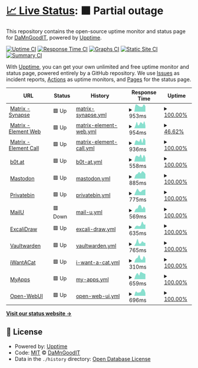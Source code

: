 # [📈 Live Status](https://DaMnGoodIT.github.io/upptime): <!--live status--> **🟧 Partial outage**

This repository contains the open-source uptime monitor and status page for [DaMnGoodIT](https://damngoodit.de), powered by [Upptime](https://github.com/upptime/upptime).

[![Uptime CI](https://github.com/DaMnGoodIT/upptime/workflows/Uptime%20CI/badge.svg)](https://github.com/DaMnGoodIT/upptime/actions?query=workflow%3A%22Uptime+CI%22)
[![Response Time CI](https://github.com/DaMnGoodIT/upptime/workflows/Response%20Time%20CI/badge.svg)](https://github.com/DaMnGoodIT/upptime/actions?query=workflow%3A%22Response+Time+CI%22)
[![Graphs CI](https://github.com/DaMnGoodIT/upptime/workflows/Graphs%20CI/badge.svg)](https://github.com/DaMnGoodIT/upptime/actions?query=workflow%3A%22Graphs+CI%22)
[![Static Site CI](https://github.com/DaMnGoodIT/upptime/workflows/Static%20Site%20CI/badge.svg)](https://github.com/DaMnGoodIT/upptime/actions?query=workflow%3A%22Static+Site+CI%22)
[![Summary CI](https://github.com/DaMnGoodIT/upptime/workflows/Summary%20CI/badge.svg)](https://github.com/DaMnGoodIT/upptime/actions?query=workflow%3A%22Summary+CI%22)

With [Upptime](https://upptime.js.org), you can get your own unlimited and free uptime monitor and status page, powered entirely by a GitHub repository. We use [Issues](https://github.com/DaMnGoodIT/upptime/issues) as incident reports, [Actions](https://github.com/DaMnGoodIT/upptime/actions) as uptime monitors, and [Pages](https://DaMnGoodIT.github.io/upptime) for the status page.

<!--start: status pages-->
<!-- This summary is generated by Upptime (https://github.com/upptime/upptime) -->
<!-- Do not edit this manually, your changes will be overwritten -->
<!-- prettier-ignore -->
| URL | Status | History | Response Time | Uptime |
| --- | ------ | ------- | ------------- | ------ |
| <img alt="" src="https://icons.duckduckgo.com/ip3/matrix.b0t.at.ico" height="13"> [Matrix - Synapse](https://matrix.b0t.at/health) | 🟩 Up | [matrix-synapse.yml](https://github.com/DaMnGoodIT/upptime/commits/HEAD/history/matrix-synapse.yml) | <details><summary><img alt="Response time graph" src="./graphs/matrix-synapse/response-time-week.png" height="20"> 953ms</summary><br><a href="https://status.b0t.at/history/matrix-synapse"><img alt="Response time 905" src="https://img.shields.io/endpoint?url=https%3A%2F%2Fraw.githubusercontent.com%2FDaMnGoodIT%2Fupptime%2FHEAD%2Fapi%2Fmatrix-synapse%2Fresponse-time.json"></a><br><a href="https://status.b0t.at/history/matrix-synapse"><img alt="24-hour response time 847" src="https://img.shields.io/endpoint?url=https%3A%2F%2Fraw.githubusercontent.com%2FDaMnGoodIT%2Fupptime%2FHEAD%2Fapi%2Fmatrix-synapse%2Fresponse-time-day.json"></a><br><a href="https://status.b0t.at/history/matrix-synapse"><img alt="7-day response time 953" src="https://img.shields.io/endpoint?url=https%3A%2F%2Fraw.githubusercontent.com%2FDaMnGoodIT%2Fupptime%2FHEAD%2Fapi%2Fmatrix-synapse%2Fresponse-time-week.json"></a><br><a href="https://status.b0t.at/history/matrix-synapse"><img alt="30-day response time 911" src="https://img.shields.io/endpoint?url=https%3A%2F%2Fraw.githubusercontent.com%2FDaMnGoodIT%2Fupptime%2FHEAD%2Fapi%2Fmatrix-synapse%2Fresponse-time-month.json"></a><br><a href="https://status.b0t.at/history/matrix-synapse"><img alt="1-year response time 967" src="https://img.shields.io/endpoint?url=https%3A%2F%2Fraw.githubusercontent.com%2FDaMnGoodIT%2Fupptime%2FHEAD%2Fapi%2Fmatrix-synapse%2Fresponse-time-year.json"></a></details> | <details><summary><a href="https://status.b0t.at/history/matrix-synapse">100.00%</a></summary><a href="https://status.b0t.at/history/matrix-synapse"><img alt="All-time uptime 100.00%" src="https://img.shields.io/endpoint?url=https%3A%2F%2Fraw.githubusercontent.com%2FDaMnGoodIT%2Fupptime%2FHEAD%2Fapi%2Fmatrix-synapse%2Fuptime.json"></a><br><a href="https://status.b0t.at/history/matrix-synapse"><img alt="24-hour uptime 100.00%" src="https://img.shields.io/endpoint?url=https%3A%2F%2Fraw.githubusercontent.com%2FDaMnGoodIT%2Fupptime%2FHEAD%2Fapi%2Fmatrix-synapse%2Fuptime-day.json"></a><br><a href="https://status.b0t.at/history/matrix-synapse"><img alt="7-day uptime 100.00%" src="https://img.shields.io/endpoint?url=https%3A%2F%2Fraw.githubusercontent.com%2FDaMnGoodIT%2Fupptime%2FHEAD%2Fapi%2Fmatrix-synapse%2Fuptime-week.json"></a><br><a href="https://status.b0t.at/history/matrix-synapse"><img alt="30-day uptime 100.00%" src="https://img.shields.io/endpoint?url=https%3A%2F%2Fraw.githubusercontent.com%2FDaMnGoodIT%2Fupptime%2FHEAD%2Fapi%2Fmatrix-synapse%2Fuptime-month.json"></a><br><a href="https://status.b0t.at/history/matrix-synapse"><img alt="1-year uptime 100.00%" src="https://img.shields.io/endpoint?url=https%3A%2F%2Fraw.githubusercontent.com%2FDaMnGoodIT%2Fupptime%2FHEAD%2Fapi%2Fmatrix-synapse%2Fuptime-year.json"></a></details>
| <img alt="" src="https://icons.duckduckgo.com/ip3/element.b0t.at.ico" height="13"> [Matrix - Element Web](https://element.b0t.at) | 🟩 Up | [matrix-element-web.yml](https://github.com/DaMnGoodIT/upptime/commits/HEAD/history/matrix-element-web.yml) | <details><summary><img alt="Response time graph" src="./graphs/matrix-element-web/response-time-week.png" height="20"> 954ms</summary><br><a href="https://status.b0t.at/history/matrix-element-web"><img alt="Response time 953" src="https://img.shields.io/endpoint?url=https%3A%2F%2Fraw.githubusercontent.com%2FDaMnGoodIT%2Fupptime%2FHEAD%2Fapi%2Fmatrix-element-web%2Fresponse-time.json"></a><br><a href="https://status.b0t.at/history/matrix-element-web"><img alt="24-hour response time 499" src="https://img.shields.io/endpoint?url=https%3A%2F%2Fraw.githubusercontent.com%2FDaMnGoodIT%2Fupptime%2FHEAD%2Fapi%2Fmatrix-element-web%2Fresponse-time-day.json"></a><br><a href="https://status.b0t.at/history/matrix-element-web"><img alt="7-day response time 954" src="https://img.shields.io/endpoint?url=https%3A%2F%2Fraw.githubusercontent.com%2FDaMnGoodIT%2Fupptime%2FHEAD%2Fapi%2Fmatrix-element-web%2Fresponse-time-week.json"></a><br><a href="https://status.b0t.at/history/matrix-element-web"><img alt="30-day response time 953" src="https://img.shields.io/endpoint?url=https%3A%2F%2Fraw.githubusercontent.com%2FDaMnGoodIT%2Fupptime%2FHEAD%2Fapi%2Fmatrix-element-web%2Fresponse-time-month.json"></a><br><a href="https://status.b0t.at/history/matrix-element-web"><img alt="1-year response time 953" src="https://img.shields.io/endpoint?url=https%3A%2F%2Fraw.githubusercontent.com%2FDaMnGoodIT%2Fupptime%2FHEAD%2Fapi%2Fmatrix-element-web%2Fresponse-time-year.json"></a></details> | <details><summary><a href="https://status.b0t.at/history/matrix-element-web">46.62%</a></summary><a href="https://status.b0t.at/history/matrix-element-web"><img alt="All-time uptime 81.61%" src="https://img.shields.io/endpoint?url=https%3A%2F%2Fraw.githubusercontent.com%2FDaMnGoodIT%2Fupptime%2FHEAD%2Fapi%2Fmatrix-element-web%2Fuptime.json"></a><br><a href="https://status.b0t.at/history/matrix-element-web"><img alt="24-hour uptime 100.00%" src="https://img.shields.io/endpoint?url=https%3A%2F%2Fraw.githubusercontent.com%2FDaMnGoodIT%2Fupptime%2FHEAD%2Fapi%2Fmatrix-element-web%2Fuptime-day.json"></a><br><a href="https://status.b0t.at/history/matrix-element-web"><img alt="7-day uptime 46.62%" src="https://img.shields.io/endpoint?url=https%3A%2F%2Fraw.githubusercontent.com%2FDaMnGoodIT%2Fupptime%2FHEAD%2Fapi%2Fmatrix-element-web%2Fuptime-week.json"></a><br><a href="https://status.b0t.at/history/matrix-element-web"><img alt="30-day uptime 81.61%" src="https://img.shields.io/endpoint?url=https%3A%2F%2Fraw.githubusercontent.com%2FDaMnGoodIT%2Fupptime%2FHEAD%2Fapi%2Fmatrix-element-web%2Fuptime-month.json"></a><br><a href="https://status.b0t.at/history/matrix-element-web"><img alt="1-year uptime 81.61%" src="https://img.shields.io/endpoint?url=https%3A%2F%2Fraw.githubusercontent.com%2FDaMnGoodIT%2Fupptime%2FHEAD%2Fapi%2Fmatrix-element-web%2Fuptime-year.json"></a></details>
| <img alt="" src="https://icons.duckduckgo.com/ip3/call.b0t.at.ico" height="13"> [Matrix - Element Call](https://call.b0t.at) | 🟩 Up | [matrix-element-call.yml](https://github.com/DaMnGoodIT/upptime/commits/HEAD/history/matrix-element-call.yml) | <details><summary><img alt="Response time graph" src="./graphs/matrix-element-call/response-time-week.png" height="20"> 936ms</summary><br><a href="https://status.b0t.at/history/matrix-element-call"><img alt="Response time 953" src="https://img.shields.io/endpoint?url=https%3A%2F%2Fraw.githubusercontent.com%2FDaMnGoodIT%2Fupptime%2FHEAD%2Fapi%2Fmatrix-element-call%2Fresponse-time.json"></a><br><a href="https://status.b0t.at/history/matrix-element-call"><img alt="24-hour response time 926" src="https://img.shields.io/endpoint?url=https%3A%2F%2Fraw.githubusercontent.com%2FDaMnGoodIT%2Fupptime%2FHEAD%2Fapi%2Fmatrix-element-call%2Fresponse-time-day.json"></a><br><a href="https://status.b0t.at/history/matrix-element-call"><img alt="7-day response time 936" src="https://img.shields.io/endpoint?url=https%3A%2F%2Fraw.githubusercontent.com%2FDaMnGoodIT%2Fupptime%2FHEAD%2Fapi%2Fmatrix-element-call%2Fresponse-time-week.json"></a><br><a href="https://status.b0t.at/history/matrix-element-call"><img alt="30-day response time 953" src="https://img.shields.io/endpoint?url=https%3A%2F%2Fraw.githubusercontent.com%2FDaMnGoodIT%2Fupptime%2FHEAD%2Fapi%2Fmatrix-element-call%2Fresponse-time-month.json"></a><br><a href="https://status.b0t.at/history/matrix-element-call"><img alt="1-year response time 953" src="https://img.shields.io/endpoint?url=https%3A%2F%2Fraw.githubusercontent.com%2FDaMnGoodIT%2Fupptime%2FHEAD%2Fapi%2Fmatrix-element-call%2Fresponse-time-year.json"></a></details> | <details><summary><a href="https://status.b0t.at/history/matrix-element-call">100.00%</a></summary><a href="https://status.b0t.at/history/matrix-element-call"><img alt="All-time uptime 100.00%" src="https://img.shields.io/endpoint?url=https%3A%2F%2Fraw.githubusercontent.com%2FDaMnGoodIT%2Fupptime%2FHEAD%2Fapi%2Fmatrix-element-call%2Fuptime.json"></a><br><a href="https://status.b0t.at/history/matrix-element-call"><img alt="24-hour uptime 100.00%" src="https://img.shields.io/endpoint?url=https%3A%2F%2Fraw.githubusercontent.com%2FDaMnGoodIT%2Fupptime%2FHEAD%2Fapi%2Fmatrix-element-call%2Fuptime-day.json"></a><br><a href="https://status.b0t.at/history/matrix-element-call"><img alt="7-day uptime 100.00%" src="https://img.shields.io/endpoint?url=https%3A%2F%2Fraw.githubusercontent.com%2FDaMnGoodIT%2Fupptime%2FHEAD%2Fapi%2Fmatrix-element-call%2Fuptime-week.json"></a><br><a href="https://status.b0t.at/history/matrix-element-call"><img alt="30-day uptime 100.00%" src="https://img.shields.io/endpoint?url=https%3A%2F%2Fraw.githubusercontent.com%2FDaMnGoodIT%2Fupptime%2FHEAD%2Fapi%2Fmatrix-element-call%2Fuptime-month.json"></a><br><a href="https://status.b0t.at/history/matrix-element-call"><img alt="1-year uptime 100.00%" src="https://img.shields.io/endpoint?url=https%3A%2F%2Fraw.githubusercontent.com%2FDaMnGoodIT%2Fupptime%2FHEAD%2Fapi%2Fmatrix-element-call%2Fuptime-year.json"></a></details>
| <img alt="" src="https://icons.duckduckgo.com/ip3/b0t.at.ico" height="13"> [b0t.at](https://b0t.at) | 🟩 Up | [b0t-at.yml](https://github.com/DaMnGoodIT/upptime/commits/HEAD/history/b0t-at.yml) | <details><summary><img alt="Response time graph" src="./graphs/b0t-at/response-time-week.png" height="20"> 558ms</summary><br><a href="https://status.b0t.at/history/b0t-at"><img alt="Response time 887" src="https://img.shields.io/endpoint?url=https%3A%2F%2Fraw.githubusercontent.com%2FDaMnGoodIT%2Fupptime%2FHEAD%2Fapi%2Fb0t-at%2Fresponse-time.json"></a><br><a href="https://status.b0t.at/history/b0t-at"><img alt="24-hour response time 427" src="https://img.shields.io/endpoint?url=https%3A%2F%2Fraw.githubusercontent.com%2FDaMnGoodIT%2Fupptime%2FHEAD%2Fapi%2Fb0t-at%2Fresponse-time-day.json"></a><br><a href="https://status.b0t.at/history/b0t-at"><img alt="7-day response time 558" src="https://img.shields.io/endpoint?url=https%3A%2F%2Fraw.githubusercontent.com%2FDaMnGoodIT%2Fupptime%2FHEAD%2Fapi%2Fb0t-at%2Fresponse-time-week.json"></a><br><a href="https://status.b0t.at/history/b0t-at"><img alt="30-day response time 684" src="https://img.shields.io/endpoint?url=https%3A%2F%2Fraw.githubusercontent.com%2FDaMnGoodIT%2Fupptime%2FHEAD%2Fapi%2Fb0t-at%2Fresponse-time-month.json"></a><br><a href="https://status.b0t.at/history/b0t-at"><img alt="1-year response time 921" src="https://img.shields.io/endpoint?url=https%3A%2F%2Fraw.githubusercontent.com%2FDaMnGoodIT%2Fupptime%2FHEAD%2Fapi%2Fb0t-at%2Fresponse-time-year.json"></a></details> | <details><summary><a href="https://status.b0t.at/history/b0t-at">100.00%</a></summary><a href="https://status.b0t.at/history/b0t-at"><img alt="All-time uptime 100.00%" src="https://img.shields.io/endpoint?url=https%3A%2F%2Fraw.githubusercontent.com%2FDaMnGoodIT%2Fupptime%2FHEAD%2Fapi%2Fb0t-at%2Fuptime.json"></a><br><a href="https://status.b0t.at/history/b0t-at"><img alt="24-hour uptime 100.00%" src="https://img.shields.io/endpoint?url=https%3A%2F%2Fraw.githubusercontent.com%2FDaMnGoodIT%2Fupptime%2FHEAD%2Fapi%2Fb0t-at%2Fuptime-day.json"></a><br><a href="https://status.b0t.at/history/b0t-at"><img alt="7-day uptime 100.00%" src="https://img.shields.io/endpoint?url=https%3A%2F%2Fraw.githubusercontent.com%2FDaMnGoodIT%2Fupptime%2FHEAD%2Fapi%2Fb0t-at%2Fuptime-week.json"></a><br><a href="https://status.b0t.at/history/b0t-at"><img alt="30-day uptime 100.00%" src="https://img.shields.io/endpoint?url=https%3A%2F%2Fraw.githubusercontent.com%2FDaMnGoodIT%2Fupptime%2FHEAD%2Fapi%2Fb0t-at%2Fuptime-month.json"></a><br><a href="https://status.b0t.at/history/b0t-at"><img alt="1-year uptime 100.00%" src="https://img.shields.io/endpoint?url=https%3A%2F%2Fraw.githubusercontent.com%2FDaMnGoodIT%2Fupptime%2FHEAD%2Fapi%2Fb0t-at%2Fuptime-year.json"></a></details>
| <img alt="" src="https://icons.duckduckgo.com/ip3/social.b0t.at.ico" height="13"> [Mastodon](https://social.b0t.at) | 🟩 Up | [mastodon.yml](https://github.com/DaMnGoodIT/upptime/commits/HEAD/history/mastodon.yml) | <details><summary><img alt="Response time graph" src="./graphs/mastodon/response-time-week.png" height="20"> 885ms</summary><br><a href="https://status.b0t.at/history/mastodon"><img alt="Response time 1048" src="https://img.shields.io/endpoint?url=https%3A%2F%2Fraw.githubusercontent.com%2FDaMnGoodIT%2Fupptime%2FHEAD%2Fapi%2Fmastodon%2Fresponse-time.json"></a><br><a href="https://status.b0t.at/history/mastodon"><img alt="24-hour response time 724" src="https://img.shields.io/endpoint?url=https%3A%2F%2Fraw.githubusercontent.com%2FDaMnGoodIT%2Fupptime%2FHEAD%2Fapi%2Fmastodon%2Fresponse-time-day.json"></a><br><a href="https://status.b0t.at/history/mastodon"><img alt="7-day response time 885" src="https://img.shields.io/endpoint?url=https%3A%2F%2Fraw.githubusercontent.com%2FDaMnGoodIT%2Fupptime%2FHEAD%2Fapi%2Fmastodon%2Fresponse-time-week.json"></a><br><a href="https://status.b0t.at/history/mastodon"><img alt="30-day response time 940" src="https://img.shields.io/endpoint?url=https%3A%2F%2Fraw.githubusercontent.com%2FDaMnGoodIT%2Fupptime%2FHEAD%2Fapi%2Fmastodon%2Fresponse-time-month.json"></a><br><a href="https://status.b0t.at/history/mastodon"><img alt="1-year response time 1055" src="https://img.shields.io/endpoint?url=https%3A%2F%2Fraw.githubusercontent.com%2FDaMnGoodIT%2Fupptime%2FHEAD%2Fapi%2Fmastodon%2Fresponse-time-year.json"></a></details> | <details><summary><a href="https://status.b0t.at/history/mastodon">100.00%</a></summary><a href="https://status.b0t.at/history/mastodon"><img alt="All-time uptime 100.00%" src="https://img.shields.io/endpoint?url=https%3A%2F%2Fraw.githubusercontent.com%2FDaMnGoodIT%2Fupptime%2FHEAD%2Fapi%2Fmastodon%2Fuptime.json"></a><br><a href="https://status.b0t.at/history/mastodon"><img alt="24-hour uptime 100.00%" src="https://img.shields.io/endpoint?url=https%3A%2F%2Fraw.githubusercontent.com%2FDaMnGoodIT%2Fupptime%2FHEAD%2Fapi%2Fmastodon%2Fuptime-day.json"></a><br><a href="https://status.b0t.at/history/mastodon"><img alt="7-day uptime 100.00%" src="https://img.shields.io/endpoint?url=https%3A%2F%2Fraw.githubusercontent.com%2FDaMnGoodIT%2Fupptime%2FHEAD%2Fapi%2Fmastodon%2Fuptime-week.json"></a><br><a href="https://status.b0t.at/history/mastodon"><img alt="30-day uptime 100.00%" src="https://img.shields.io/endpoint?url=https%3A%2F%2Fraw.githubusercontent.com%2FDaMnGoodIT%2Fupptime%2FHEAD%2Fapi%2Fmastodon%2Fuptime-month.json"></a><br><a href="https://status.b0t.at/history/mastodon"><img alt="1-year uptime 100.00%" src="https://img.shields.io/endpoint?url=https%3A%2F%2Fraw.githubusercontent.com%2FDaMnGoodIT%2Fupptime%2FHEAD%2Fapi%2Fmastodon%2Fuptime-year.json"></a></details>
| <img alt="" src="https://icons.duckduckgo.com/ip3/bin.b0t.at.ico" height="13"> [Privatebin](https://bin.b0t.at) | 🟩 Up | [privatebin.yml](https://github.com/DaMnGoodIT/upptime/commits/HEAD/history/privatebin.yml) | <details><summary><img alt="Response time graph" src="./graphs/privatebin/response-time-week.png" height="20"> 775ms</summary><br><a href="https://status.b0t.at/history/privatebin"><img alt="Response time 906" src="https://img.shields.io/endpoint?url=https%3A%2F%2Fraw.githubusercontent.com%2FDaMnGoodIT%2Fupptime%2FHEAD%2Fapi%2Fprivatebin%2Fresponse-time.json"></a><br><a href="https://status.b0t.at/history/privatebin"><img alt="24-hour response time 944" src="https://img.shields.io/endpoint?url=https%3A%2F%2Fraw.githubusercontent.com%2FDaMnGoodIT%2Fupptime%2FHEAD%2Fapi%2Fprivatebin%2Fresponse-time-day.json"></a><br><a href="https://status.b0t.at/history/privatebin"><img alt="7-day response time 775" src="https://img.shields.io/endpoint?url=https%3A%2F%2Fraw.githubusercontent.com%2FDaMnGoodIT%2Fupptime%2FHEAD%2Fapi%2Fprivatebin%2Fresponse-time-week.json"></a><br><a href="https://status.b0t.at/history/privatebin"><img alt="30-day response time 897" src="https://img.shields.io/endpoint?url=https%3A%2F%2Fraw.githubusercontent.com%2FDaMnGoodIT%2Fupptime%2FHEAD%2Fapi%2Fprivatebin%2Fresponse-time-month.json"></a><br><a href="https://status.b0t.at/history/privatebin"><img alt="1-year response time 898" src="https://img.shields.io/endpoint?url=https%3A%2F%2Fraw.githubusercontent.com%2FDaMnGoodIT%2Fupptime%2FHEAD%2Fapi%2Fprivatebin%2Fresponse-time-year.json"></a></details> | <details><summary><a href="https://status.b0t.at/history/privatebin">100.00%</a></summary><a href="https://status.b0t.at/history/privatebin"><img alt="All-time uptime 100.00%" src="https://img.shields.io/endpoint?url=https%3A%2F%2Fraw.githubusercontent.com%2FDaMnGoodIT%2Fupptime%2FHEAD%2Fapi%2Fprivatebin%2Fuptime.json"></a><br><a href="https://status.b0t.at/history/privatebin"><img alt="24-hour uptime 100.00%" src="https://img.shields.io/endpoint?url=https%3A%2F%2Fraw.githubusercontent.com%2FDaMnGoodIT%2Fupptime%2FHEAD%2Fapi%2Fprivatebin%2Fuptime-day.json"></a><br><a href="https://status.b0t.at/history/privatebin"><img alt="7-day uptime 100.00%" src="https://img.shields.io/endpoint?url=https%3A%2F%2Fraw.githubusercontent.com%2FDaMnGoodIT%2Fupptime%2FHEAD%2Fapi%2Fprivatebin%2Fuptime-week.json"></a><br><a href="https://status.b0t.at/history/privatebin"><img alt="30-day uptime 100.00%" src="https://img.shields.io/endpoint?url=https%3A%2F%2Fraw.githubusercontent.com%2FDaMnGoodIT%2Fupptime%2FHEAD%2Fapi%2Fprivatebin%2Fuptime-month.json"></a><br><a href="https://status.b0t.at/history/privatebin"><img alt="1-year uptime 100.00%" src="https://img.shields.io/endpoint?url=https%3A%2F%2Fraw.githubusercontent.com%2FDaMnGoodIT%2Fupptime%2FHEAD%2Fapi%2Fprivatebin%2Fuptime-year.json"></a></details>
| <img alt="" src="https://icons.duckduckgo.com/ip3/mail.b0t.at.ico" height="13"> [MailU](https://mail.b0t.at) | 🟥 Down | [mail-u.yml](https://github.com/DaMnGoodIT/upptime/commits/HEAD/history/mail-u.yml) | <details><summary><img alt="Response time graph" src="./graphs/mail-u/response-time-week.png" height="20"> 569ms</summary><br><a href="https://status.b0t.at/history/mail-u"><img alt="Response time 597" src="https://img.shields.io/endpoint?url=https%3A%2F%2Fraw.githubusercontent.com%2FDaMnGoodIT%2Fupptime%2FHEAD%2Fapi%2Fmail-u%2Fresponse-time.json"></a><br><a href="https://status.b0t.at/history/mail-u"><img alt="24-hour response time 403" src="https://img.shields.io/endpoint?url=https%3A%2F%2Fraw.githubusercontent.com%2FDaMnGoodIT%2Fupptime%2FHEAD%2Fapi%2Fmail-u%2Fresponse-time-day.json"></a><br><a href="https://status.b0t.at/history/mail-u"><img alt="7-day response time 569" src="https://img.shields.io/endpoint?url=https%3A%2F%2Fraw.githubusercontent.com%2FDaMnGoodIT%2Fupptime%2FHEAD%2Fapi%2Fmail-u%2Fresponse-time-week.json"></a><br><a href="https://status.b0t.at/history/mail-u"><img alt="30-day response time 597" src="https://img.shields.io/endpoint?url=https%3A%2F%2Fraw.githubusercontent.com%2FDaMnGoodIT%2Fupptime%2FHEAD%2Fapi%2Fmail-u%2Fresponse-time-month.json"></a><br><a href="https://status.b0t.at/history/mail-u"><img alt="1-year response time 597" src="https://img.shields.io/endpoint?url=https%3A%2F%2Fraw.githubusercontent.com%2FDaMnGoodIT%2Fupptime%2FHEAD%2Fapi%2Fmail-u%2Fresponse-time-year.json"></a></details> | <details><summary><a href="https://status.b0t.at/history/mail-u">100.00%</a></summary><a href="https://status.b0t.at/history/mail-u"><img alt="All-time uptime 69.21%" src="https://img.shields.io/endpoint?url=https%3A%2F%2Fraw.githubusercontent.com%2FDaMnGoodIT%2Fupptime%2FHEAD%2Fapi%2Fmail-u%2Fuptime.json"></a><br><a href="https://status.b0t.at/history/mail-u"><img alt="24-hour uptime 99.98%" src="https://img.shields.io/endpoint?url=https%3A%2F%2Fraw.githubusercontent.com%2FDaMnGoodIT%2Fupptime%2FHEAD%2Fapi%2Fmail-u%2Fuptime-day.json"></a><br><a href="https://status.b0t.at/history/mail-u"><img alt="7-day uptime 100.00%" src="https://img.shields.io/endpoint?url=https%3A%2F%2Fraw.githubusercontent.com%2FDaMnGoodIT%2Fupptime%2FHEAD%2Fapi%2Fmail-u%2Fuptime-week.json"></a><br><a href="https://status.b0t.at/history/mail-u"><img alt="30-day uptime 69.21%" src="https://img.shields.io/endpoint?url=https%3A%2F%2Fraw.githubusercontent.com%2FDaMnGoodIT%2Fupptime%2FHEAD%2Fapi%2Fmail-u%2Fuptime-month.json"></a><br><a href="https://status.b0t.at/history/mail-u"><img alt="1-year uptime 69.21%" src="https://img.shields.io/endpoint?url=https%3A%2F%2Fraw.githubusercontent.com%2FDaMnGoodIT%2Fupptime%2FHEAD%2Fapi%2Fmail-u%2Fuptime-year.json"></a></details>
| <img alt="" src="https://icons.duckduckgo.com/ip3/draw.b0t.at.ico" height="13"> [ExcaliDraw](https://draw.b0t.at) | 🟩 Up | [excali-draw.yml](https://github.com/DaMnGoodIT/upptime/commits/HEAD/history/excali-draw.yml) | <details><summary><img alt="Response time graph" src="./graphs/excali-draw/response-time-week.png" height="20"> 635ms</summary><br><a href="https://status.b0t.at/history/excali-draw"><img alt="Response time 662" src="https://img.shields.io/endpoint?url=https%3A%2F%2Fraw.githubusercontent.com%2FDaMnGoodIT%2Fupptime%2FHEAD%2Fapi%2Fexcali-draw%2Fresponse-time.json"></a><br><a href="https://status.b0t.at/history/excali-draw"><img alt="24-hour response time 699" src="https://img.shields.io/endpoint?url=https%3A%2F%2Fraw.githubusercontent.com%2FDaMnGoodIT%2Fupptime%2FHEAD%2Fapi%2Fexcali-draw%2Fresponse-time-day.json"></a><br><a href="https://status.b0t.at/history/excali-draw"><img alt="7-day response time 635" src="https://img.shields.io/endpoint?url=https%3A%2F%2Fraw.githubusercontent.com%2FDaMnGoodIT%2Fupptime%2FHEAD%2Fapi%2Fexcali-draw%2Fresponse-time-week.json"></a><br><a href="https://status.b0t.at/history/excali-draw"><img alt="30-day response time 662" src="https://img.shields.io/endpoint?url=https%3A%2F%2Fraw.githubusercontent.com%2FDaMnGoodIT%2Fupptime%2FHEAD%2Fapi%2Fexcali-draw%2Fresponse-time-month.json"></a><br><a href="https://status.b0t.at/history/excali-draw"><img alt="1-year response time 662" src="https://img.shields.io/endpoint?url=https%3A%2F%2Fraw.githubusercontent.com%2FDaMnGoodIT%2Fupptime%2FHEAD%2Fapi%2Fexcali-draw%2Fresponse-time-year.json"></a></details> | <details><summary><a href="https://status.b0t.at/history/excali-draw">100.00%</a></summary><a href="https://status.b0t.at/history/excali-draw"><img alt="All-time uptime 100.00%" src="https://img.shields.io/endpoint?url=https%3A%2F%2Fraw.githubusercontent.com%2FDaMnGoodIT%2Fupptime%2FHEAD%2Fapi%2Fexcali-draw%2Fuptime.json"></a><br><a href="https://status.b0t.at/history/excali-draw"><img alt="24-hour uptime 100.00%" src="https://img.shields.io/endpoint?url=https%3A%2F%2Fraw.githubusercontent.com%2FDaMnGoodIT%2Fupptime%2FHEAD%2Fapi%2Fexcali-draw%2Fuptime-day.json"></a><br><a href="https://status.b0t.at/history/excali-draw"><img alt="7-day uptime 100.00%" src="https://img.shields.io/endpoint?url=https%3A%2F%2Fraw.githubusercontent.com%2FDaMnGoodIT%2Fupptime%2FHEAD%2Fapi%2Fexcali-draw%2Fuptime-week.json"></a><br><a href="https://status.b0t.at/history/excali-draw"><img alt="30-day uptime 100.00%" src="https://img.shields.io/endpoint?url=https%3A%2F%2Fraw.githubusercontent.com%2FDaMnGoodIT%2Fupptime%2FHEAD%2Fapi%2Fexcali-draw%2Fuptime-month.json"></a><br><a href="https://status.b0t.at/history/excali-draw"><img alt="1-year uptime 100.00%" src="https://img.shields.io/endpoint?url=https%3A%2F%2Fraw.githubusercontent.com%2FDaMnGoodIT%2Fupptime%2FHEAD%2Fapi%2Fexcali-draw%2Fuptime-year.json"></a></details>
| <img alt="" src="https://icons.duckduckgo.com/ip3/vault.b0t.at.ico" height="13"> [Vaultwarden](https://vault.b0t.at) | 🟩 Up | [vaultwarden.yml](https://github.com/DaMnGoodIT/upptime/commits/HEAD/history/vaultwarden.yml) | <details><summary><img alt="Response time graph" src="./graphs/vaultwarden/response-time-week.png" height="20"> 765ms</summary><br><a href="https://status.b0t.at/history/vaultwarden"><img alt="Response time 709" src="https://img.shields.io/endpoint?url=https%3A%2F%2Fraw.githubusercontent.com%2FDaMnGoodIT%2Fupptime%2FHEAD%2Fapi%2Fvaultwarden%2Fresponse-time.json"></a><br><a href="https://status.b0t.at/history/vaultwarden"><img alt="24-hour response time 615" src="https://img.shields.io/endpoint?url=https%3A%2F%2Fraw.githubusercontent.com%2FDaMnGoodIT%2Fupptime%2FHEAD%2Fapi%2Fvaultwarden%2Fresponse-time-day.json"></a><br><a href="https://status.b0t.at/history/vaultwarden"><img alt="7-day response time 765" src="https://img.shields.io/endpoint?url=https%3A%2F%2Fraw.githubusercontent.com%2FDaMnGoodIT%2Fupptime%2FHEAD%2Fapi%2Fvaultwarden%2Fresponse-time-week.json"></a><br><a href="https://status.b0t.at/history/vaultwarden"><img alt="30-day response time 709" src="https://img.shields.io/endpoint?url=https%3A%2F%2Fraw.githubusercontent.com%2FDaMnGoodIT%2Fupptime%2FHEAD%2Fapi%2Fvaultwarden%2Fresponse-time-month.json"></a><br><a href="https://status.b0t.at/history/vaultwarden"><img alt="1-year response time 709" src="https://img.shields.io/endpoint?url=https%3A%2F%2Fraw.githubusercontent.com%2FDaMnGoodIT%2Fupptime%2FHEAD%2Fapi%2Fvaultwarden%2Fresponse-time-year.json"></a></details> | <details><summary><a href="https://status.b0t.at/history/vaultwarden">100.00%</a></summary><a href="https://status.b0t.at/history/vaultwarden"><img alt="All-time uptime 100.00%" src="https://img.shields.io/endpoint?url=https%3A%2F%2Fraw.githubusercontent.com%2FDaMnGoodIT%2Fupptime%2FHEAD%2Fapi%2Fvaultwarden%2Fuptime.json"></a><br><a href="https://status.b0t.at/history/vaultwarden"><img alt="24-hour uptime 100.00%" src="https://img.shields.io/endpoint?url=https%3A%2F%2Fraw.githubusercontent.com%2FDaMnGoodIT%2Fupptime%2FHEAD%2Fapi%2Fvaultwarden%2Fuptime-day.json"></a><br><a href="https://status.b0t.at/history/vaultwarden"><img alt="7-day uptime 100.00%" src="https://img.shields.io/endpoint?url=https%3A%2F%2Fraw.githubusercontent.com%2FDaMnGoodIT%2Fupptime%2FHEAD%2Fapi%2Fvaultwarden%2Fuptime-week.json"></a><br><a href="https://status.b0t.at/history/vaultwarden"><img alt="30-day uptime 100.00%" src="https://img.shields.io/endpoint?url=https%3A%2F%2Fraw.githubusercontent.com%2FDaMnGoodIT%2Fupptime%2FHEAD%2Fapi%2Fvaultwarden%2Fuptime-month.json"></a><br><a href="https://status.b0t.at/history/vaultwarden"><img alt="1-year uptime 100.00%" src="https://img.shields.io/endpoint?url=https%3A%2F%2Fraw.githubusercontent.com%2FDaMnGoodIT%2Fupptime%2FHEAD%2Fapi%2Fvaultwarden%2Fuptime-year.json"></a></details>
| <img alt="" src="https://icons.duckduckgo.com/ip3/iwanta.cat.ico" height="13"> [iWantACat](https://iwanta.cat) | 🟩 Up | [i-want-a-cat.yml](https://github.com/DaMnGoodIT/upptime/commits/HEAD/history/i-want-a-cat.yml) | <details><summary><img alt="Response time graph" src="./graphs/i-want-a-cat/response-time-week.png" height="20"> 310ms</summary><br><a href="https://status.b0t.at/history/i-want-a-cat"><img alt="Response time 367" src="https://img.shields.io/endpoint?url=https%3A%2F%2Fraw.githubusercontent.com%2FDaMnGoodIT%2Fupptime%2FHEAD%2Fapi%2Fi-want-a-cat%2Fresponse-time.json"></a><br><a href="https://status.b0t.at/history/i-want-a-cat"><img alt="24-hour response time 266" src="https://img.shields.io/endpoint?url=https%3A%2F%2Fraw.githubusercontent.com%2FDaMnGoodIT%2Fupptime%2FHEAD%2Fapi%2Fi-want-a-cat%2Fresponse-time-day.json"></a><br><a href="https://status.b0t.at/history/i-want-a-cat"><img alt="7-day response time 310" src="https://img.shields.io/endpoint?url=https%3A%2F%2Fraw.githubusercontent.com%2FDaMnGoodIT%2Fupptime%2FHEAD%2Fapi%2Fi-want-a-cat%2Fresponse-time-week.json"></a><br><a href="https://status.b0t.at/history/i-want-a-cat"><img alt="30-day response time 367" src="https://img.shields.io/endpoint?url=https%3A%2F%2Fraw.githubusercontent.com%2FDaMnGoodIT%2Fupptime%2FHEAD%2Fapi%2Fi-want-a-cat%2Fresponse-time-month.json"></a><br><a href="https://status.b0t.at/history/i-want-a-cat"><img alt="1-year response time 367" src="https://img.shields.io/endpoint?url=https%3A%2F%2Fraw.githubusercontent.com%2FDaMnGoodIT%2Fupptime%2FHEAD%2Fapi%2Fi-want-a-cat%2Fresponse-time-year.json"></a></details> | <details><summary><a href="https://status.b0t.at/history/i-want-a-cat">100.00%</a></summary><a href="https://status.b0t.at/history/i-want-a-cat"><img alt="All-time uptime 100.00%" src="https://img.shields.io/endpoint?url=https%3A%2F%2Fraw.githubusercontent.com%2FDaMnGoodIT%2Fupptime%2FHEAD%2Fapi%2Fi-want-a-cat%2Fuptime.json"></a><br><a href="https://status.b0t.at/history/i-want-a-cat"><img alt="24-hour uptime 100.00%" src="https://img.shields.io/endpoint?url=https%3A%2F%2Fraw.githubusercontent.com%2FDaMnGoodIT%2Fupptime%2FHEAD%2Fapi%2Fi-want-a-cat%2Fuptime-day.json"></a><br><a href="https://status.b0t.at/history/i-want-a-cat"><img alt="7-day uptime 100.00%" src="https://img.shields.io/endpoint?url=https%3A%2F%2Fraw.githubusercontent.com%2FDaMnGoodIT%2Fupptime%2FHEAD%2Fapi%2Fi-want-a-cat%2Fuptime-week.json"></a><br><a href="https://status.b0t.at/history/i-want-a-cat"><img alt="30-day uptime 100.00%" src="https://img.shields.io/endpoint?url=https%3A%2F%2Fraw.githubusercontent.com%2FDaMnGoodIT%2Fupptime%2FHEAD%2Fapi%2Fi-want-a-cat%2Fuptime-month.json"></a><br><a href="https://status.b0t.at/history/i-want-a-cat"><img alt="1-year uptime 100.00%" src="https://img.shields.io/endpoint?url=https%3A%2F%2Fraw.githubusercontent.com%2FDaMnGoodIT%2Fupptime%2FHEAD%2Fapi%2Fi-want-a-cat%2Fuptime-year.json"></a></details>
| <img alt="" src="https://icons.duckduckgo.com/ip3/apps.b0t.at.ico" height="13"> [MyApps](https://apps.b0t.at) | 🟩 Up | [my-apps.yml](https://github.com/DaMnGoodIT/upptime/commits/HEAD/history/my-apps.yml) | <details><summary><img alt="Response time graph" src="./graphs/my-apps/response-time-week.png" height="20"> 659ms</summary><br><a href="https://status.b0t.at/history/my-apps"><img alt="Response time 679" src="https://img.shields.io/endpoint?url=https%3A%2F%2Fraw.githubusercontent.com%2FDaMnGoodIT%2Fupptime%2FHEAD%2Fapi%2Fmy-apps%2Fresponse-time.json"></a><br><a href="https://status.b0t.at/history/my-apps"><img alt="24-hour response time 622" src="https://img.shields.io/endpoint?url=https%3A%2F%2Fraw.githubusercontent.com%2FDaMnGoodIT%2Fupptime%2FHEAD%2Fapi%2Fmy-apps%2Fresponse-time-day.json"></a><br><a href="https://status.b0t.at/history/my-apps"><img alt="7-day response time 659" src="https://img.shields.io/endpoint?url=https%3A%2F%2Fraw.githubusercontent.com%2FDaMnGoodIT%2Fupptime%2FHEAD%2Fapi%2Fmy-apps%2Fresponse-time-week.json"></a><br><a href="https://status.b0t.at/history/my-apps"><img alt="30-day response time 679" src="https://img.shields.io/endpoint?url=https%3A%2F%2Fraw.githubusercontent.com%2FDaMnGoodIT%2Fupptime%2FHEAD%2Fapi%2Fmy-apps%2Fresponse-time-month.json"></a><br><a href="https://status.b0t.at/history/my-apps"><img alt="1-year response time 679" src="https://img.shields.io/endpoint?url=https%3A%2F%2Fraw.githubusercontent.com%2FDaMnGoodIT%2Fupptime%2FHEAD%2Fapi%2Fmy-apps%2Fresponse-time-year.json"></a></details> | <details><summary><a href="https://status.b0t.at/history/my-apps">100.00%</a></summary><a href="https://status.b0t.at/history/my-apps"><img alt="All-time uptime 100.00%" src="https://img.shields.io/endpoint?url=https%3A%2F%2Fraw.githubusercontent.com%2FDaMnGoodIT%2Fupptime%2FHEAD%2Fapi%2Fmy-apps%2Fuptime.json"></a><br><a href="https://status.b0t.at/history/my-apps"><img alt="24-hour uptime 100.00%" src="https://img.shields.io/endpoint?url=https%3A%2F%2Fraw.githubusercontent.com%2FDaMnGoodIT%2Fupptime%2FHEAD%2Fapi%2Fmy-apps%2Fuptime-day.json"></a><br><a href="https://status.b0t.at/history/my-apps"><img alt="7-day uptime 100.00%" src="https://img.shields.io/endpoint?url=https%3A%2F%2Fraw.githubusercontent.com%2FDaMnGoodIT%2Fupptime%2FHEAD%2Fapi%2Fmy-apps%2Fuptime-week.json"></a><br><a href="https://status.b0t.at/history/my-apps"><img alt="30-day uptime 100.00%" src="https://img.shields.io/endpoint?url=https%3A%2F%2Fraw.githubusercontent.com%2FDaMnGoodIT%2Fupptime%2FHEAD%2Fapi%2Fmy-apps%2Fuptime-month.json"></a><br><a href="https://status.b0t.at/history/my-apps"><img alt="1-year uptime 100.00%" src="https://img.shields.io/endpoint?url=https%3A%2F%2Fraw.githubusercontent.com%2FDaMnGoodIT%2Fupptime%2FHEAD%2Fapi%2Fmy-apps%2Fuptime-year.json"></a></details>
| <img alt="" src="https://icons.duckduckgo.com/ip3/ai.b0t.at.ico" height="13"> [Open-WebUI](https://ai.b0t.at) | 🟩 Up | [open-web-ui.yml](https://github.com/DaMnGoodIT/upptime/commits/HEAD/history/open-web-ui.yml) | <details><summary><img alt="Response time graph" src="./graphs/open-web-ui/response-time-week.png" height="20"> 696ms</summary><br><a href="https://status.b0t.at/history/open-web-ui"><img alt="Response time 689" src="https://img.shields.io/endpoint?url=https%3A%2F%2Fraw.githubusercontent.com%2FDaMnGoodIT%2Fupptime%2FHEAD%2Fapi%2Fopen-web-ui%2Fresponse-time.json"></a><br><a href="https://status.b0t.at/history/open-web-ui"><img alt="24-hour response time 435" src="https://img.shields.io/endpoint?url=https%3A%2F%2Fraw.githubusercontent.com%2FDaMnGoodIT%2Fupptime%2FHEAD%2Fapi%2Fopen-web-ui%2Fresponse-time-day.json"></a><br><a href="https://status.b0t.at/history/open-web-ui"><img alt="7-day response time 696" src="https://img.shields.io/endpoint?url=https%3A%2F%2Fraw.githubusercontent.com%2FDaMnGoodIT%2Fupptime%2FHEAD%2Fapi%2Fopen-web-ui%2Fresponse-time-week.json"></a><br><a href="https://status.b0t.at/history/open-web-ui"><img alt="30-day response time 689" src="https://img.shields.io/endpoint?url=https%3A%2F%2Fraw.githubusercontent.com%2FDaMnGoodIT%2Fupptime%2FHEAD%2Fapi%2Fopen-web-ui%2Fresponse-time-month.json"></a><br><a href="https://status.b0t.at/history/open-web-ui"><img alt="1-year response time 689" src="https://img.shields.io/endpoint?url=https%3A%2F%2Fraw.githubusercontent.com%2FDaMnGoodIT%2Fupptime%2FHEAD%2Fapi%2Fopen-web-ui%2Fresponse-time-year.json"></a></details> | <details><summary><a href="https://status.b0t.at/history/open-web-ui">100.00%</a></summary><a href="https://status.b0t.at/history/open-web-ui"><img alt="All-time uptime 99.90%" src="https://img.shields.io/endpoint?url=https%3A%2F%2Fraw.githubusercontent.com%2FDaMnGoodIT%2Fupptime%2FHEAD%2Fapi%2Fopen-web-ui%2Fuptime.json"></a><br><a href="https://status.b0t.at/history/open-web-ui"><img alt="24-hour uptime 100.00%" src="https://img.shields.io/endpoint?url=https%3A%2F%2Fraw.githubusercontent.com%2FDaMnGoodIT%2Fupptime%2FHEAD%2Fapi%2Fopen-web-ui%2Fuptime-day.json"></a><br><a href="https://status.b0t.at/history/open-web-ui"><img alt="7-day uptime 100.00%" src="https://img.shields.io/endpoint?url=https%3A%2F%2Fraw.githubusercontent.com%2FDaMnGoodIT%2Fupptime%2FHEAD%2Fapi%2Fopen-web-ui%2Fuptime-week.json"></a><br><a href="https://status.b0t.at/history/open-web-ui"><img alt="30-day uptime 99.90%" src="https://img.shields.io/endpoint?url=https%3A%2F%2Fraw.githubusercontent.com%2FDaMnGoodIT%2Fupptime%2FHEAD%2Fapi%2Fopen-web-ui%2Fuptime-month.json"></a><br><a href="https://status.b0t.at/history/open-web-ui"><img alt="1-year uptime 99.90%" src="https://img.shields.io/endpoint?url=https%3A%2F%2Fraw.githubusercontent.com%2FDaMnGoodIT%2Fupptime%2FHEAD%2Fapi%2Fopen-web-ui%2Fuptime-year.json"></a></details>

<!--end: status pages-->

[**Visit our status website →**](https://DaMnGoodIT.github.io/upptime)

## 📄 License

- Powered by: [Upptime](https://github.com/upptime/upptime)
- Code: [MIT](./LICENSE) © [DaMnGoodIT](https://damngoodit.de)
- Data in the `./history` directory: [Open Database License](https://opendatacommons.org/licenses/odbl/1-0/)
